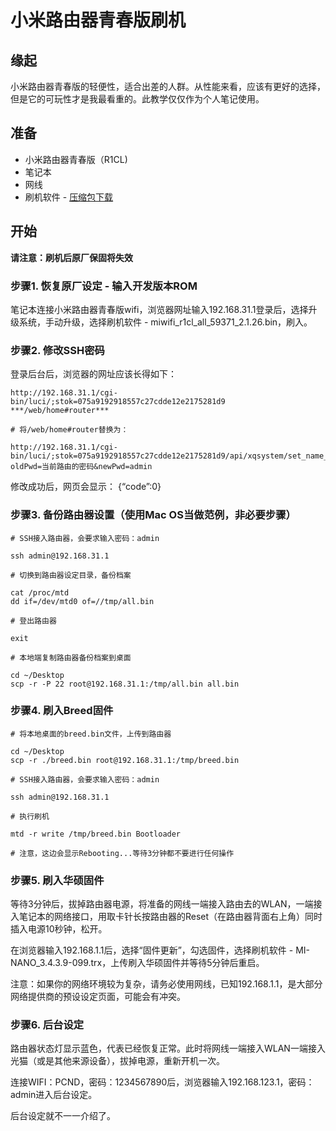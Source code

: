 # 小米路由器青春版刷机

## 缘起

小米路由器青春版的轻便性，适合出差的人群。从性能来看，应该有更好的选择，但是它的可玩性才是我最看重的。此教学仅仅作为个人笔记使用。

## 准备

* 小米路由器青春版（R1CL)
* 笔记本
* 网线
* 刷机软件 - [压缩包下载](./Mi_Router_R1CL_ROM.zip)

## 开始

**请注意：刷机后原厂保固将失效**

### 步骤1. 恢复原厂设定 - 输入开发版本ROM

笔记本连接小米路由器青春版wifi，浏览器网址输入192.168.31.1登录后，选择升级系统，手动升级，选择刷机软件 - miwifi_r1cl_all_59371_2.1.26.bin，刷入。

### 步骤2. 修改SSH密码
	
登录后台后，浏览器的网址应该长得如下：

```
http://192.168.31.1/cgi-bin/luci/;stok=075a9192918557c27cdde12e2175281d9 ***/web/home#router***

# 将/web/home#router替换为：

http://192.168.31.1/cgi-bin/luci/;stok=075a9192918557c27cdde12e2175281d9/api/xqsystem/set_name_password?oldPwd=当前路由的密码&newPwd=admin
```
修改成功后，网页会显示： {“code”:0}

### 步骤3. 备份路由器设置（使用Mac OS当做范例，非必要步骤）

```
# SSH接入路由器，会要求输入密码：admin

ssh admin@192.168.31.1

# 切换到路由器设定目录，备份档案

cat /proc/mtd
dd if=/dev/mtd0 of=//tmp/all.bin

# 登出路由器

exit

# 本地端复制路由器备份档案到桌面

cd ~/Desktop
scp -r -P 22 root@192.168.31.1:/tmp/all.bin all.bin

```

### 步骤4. 刷入Breed固件

```
# 将本地桌面的breed.bin文件，上传到路由器

cd ~/Desktop
scp -r ./breed.bin root@192.168.31.1:/tmp/breed.bin

# SSH接入路由器，会要求输入密码：admin

ssh admin@192.168.31.1

# 执行刷机

mtd -r write /tmp/breed.bin Bootloader

# 注意，这边会显示Rebooting...等待3分钟都不要进行任何操作

```

### 步骤5. 刷入华硕固件

等待3分钟后，拔掉路由器电源，将准备的网线一端接入路由去的WLAN，一端接入笔记本的网络接口，用取卡针长按路由器的Reset（在路由器背面右上角）同时插入电源10秒钟，松开。

在浏览器输入192.168.1.1后，选择“固件更新”，勾选固件，选择刷机软件 - MI-NANO_3.4.3.9-099.trx，上传刷入华硕固件并等待5分钟后重启。

注意：如果你的网络环境较为复杂，请务必使用网线，已知192.168.1.1，是大部分网络提供商的预设设定页面，可能会有冲突。

### 步骤6. 后台设定

路由器状态灯显示蓝色，代表已经恢复正常。此时将网线一端接入WLAN一端接入光猫（或是其他来源设备），拔掉电源，重新开机一次。

连接WIFI：PCND，密码：1234567890后，浏览器输入192.168.123.1，密码：admin进入后台设定。

后台设定就不一一介绍了。





